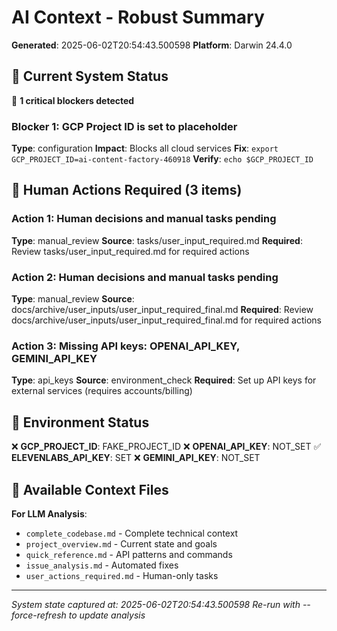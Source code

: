 # AI Context - Robust Summary
**Generated**: 2025-06-02T20:54:43.500598
**Platform**: Darwin 24.4.0

## 🎯 Current System Status

🚨 **1 critical blockers detected**

### Blocker 1: GCP Project ID is set to placeholder
**Type**: configuration
**Impact**: Blocks all cloud services
**Fix**: `export GCP_PROJECT_ID=ai-content-factory-460918`
**Verify**: `echo $GCP_PROJECT_ID`

## 👤 Human Actions Required (3 items)

### Action 1: Human decisions and manual tasks pending
**Type**: manual_review
**Source**: tasks/user_input_required.md
**Required**: Review tasks/user_input_required.md for required actions

### Action 2: Human decisions and manual tasks pending
**Type**: manual_review
**Source**: docs/archive/user_inputs/user_input_required_final.md
**Required**: Review docs/archive/user_inputs/user_input_required_final.md for required actions

### Action 3: Missing API keys: OPENAI_API_KEY, GEMINI_API_KEY
**Type**: api_keys
**Source**: environment_check
**Required**: Set up API keys for external services (requires accounts/billing)

## 🔧 Environment Status

❌ **GCP_PROJECT_ID**: FAKE_PROJECT_ID
❌ **OPENAI_API_KEY**: NOT_SET
✅ **ELEVENLABS_API_KEY**: SET
❌ **GEMINI_API_KEY**: NOT_SET

## 📁 Available Context Files

**For LLM Analysis**:
- `complete_codebase.md` - Complete technical context
- `project_overview.md` - Current state and goals
- `quick_reference.md` - API patterns and commands
- `issue_analysis.md` - Automated fixes
- `user_actions_required.md` - Human-only tasks

---
*System state captured at: 2025-06-02T20:54:43.500598*
*Re-run with --force-refresh to update analysis*
